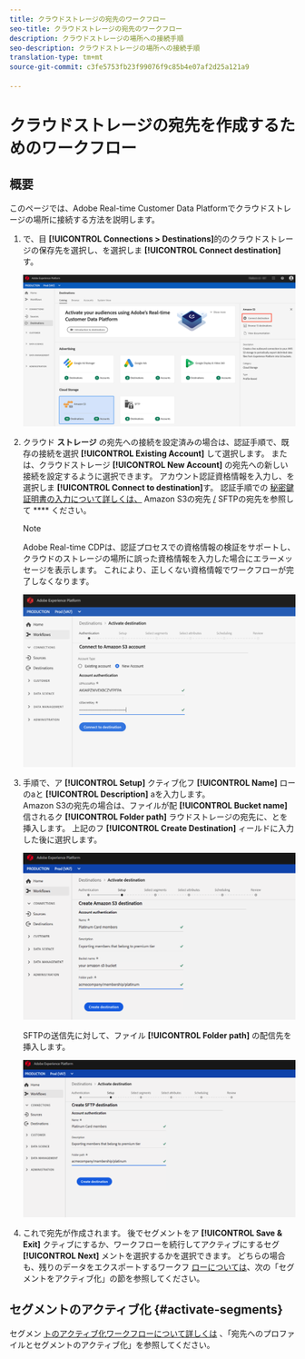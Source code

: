 ```yaml
---
title: クラウドストレージの宛先のワークフロー
seo-title: クラウドストレージの宛先のワークフロー
description: クラウドストレージの場所への接続手順
seo-description: クラウドストレージの場所への接続手順
translation-type: tm+mt
source-git-commit: c3fe5753fb23f99076f9c85b4e07af2d25a121a9

---
```



# クラウドストレージの宛先を作成するためのワークフロー

## 概要

このページでは、Adobe Real-time Customer Data Platformでクラウドストレージの場所に接続する方法を説明します。

1. で、目 **[!UICONTROL Connections > Destinations]**&#x200B;的のクラウドストレージの保存先を選択し、を選択しま **[!UICONTROL Connect destination]**&#x200B;す。

   ![クラウドストレージの接続先](/help/rtcdp/destinations/assets/connect-cloud-destination.png)

2. クラウド **ストレージ** の宛先への接続を設定済みの場合は、認証手順で、既存の接続を選択 **[!UICONTROL Existing Account]** して選択します。 または、クラウドストレージ **[!UICONTROL New Account]** の宛先への新しい接続を設定するように選択できます。 アカウント認証資格情報を入力し、を選択しま **[!UICONTROL Connect to destination]**&#x200B;す。 認証手順での [秘密鍵証明書の入力について詳しくは、](/help/rtcdp/destinations/amazon-s3-destination.md) Amazon S3の宛先 [/](/help/rtcdp/destinations/sftp-destination.md) SFTPの宛先を参照して **** ください。

   >[!NOTE]
   >
   >Adobe Real-time CDPは、認証プロセスでの資格情報の検証をサポートし、クラウドのストレージの場所に誤った資格情報を入力した場合にエラーメッセージを表示します。 これにより、正しくない資格情報でワークフローが完了しなくなります。

   ![クラウドストレージの接続先 — 認証手順](/help/rtcdp/destinations/assets/cloud-destinations-authentication-step.png)

3. 手順で、ア **[!UICONTROL Setup]** クティブ化フ **[!UICONTROL Name]** ローのaと **[!UICONTROL Description]** aを入力します。 <br>
Amazon S3の宛先の場合は、ファイルが配 **[!UICONTROL Bucket name]** 信されるク **[!UICONTROL Folder path]** ラウドストレージの宛先に、とを挿入します。 上記のフ **[!UICONTROL Create Destination]** ィールドに入力した後に選択します。

   ![Amazon S3クラウドのストレージ宛先への接続 — 認証手順](/help/rtcdp/destinations/assets/cloud-destinations-setup-step.png)

   SFTPの送信先に対して、ファイル **[!UICONTROL Folder path]** の配信先を挿入します。

   ![SFTPクラウドのストレージの宛先への接続 — 認証手順](/help/rtcdp/destinations/assets/sftp-destinations-setup-step.png)

4. これで宛先が作成されます。 後でセグメントをア **[!UICONTROL Save & Exit]** クティブにするか、ワークフローを続行してアクティブにするセグ **[!UICONTROL Next]** メントを選択するかを選択できます。 どちらの場合も、残りのデータをエクスポートするワークフ [ローについては](#activate-segments)、次の「セグメントをアクティブ化」の節を参照してください。

## セグメントのアクティブ化 {#activate-segments}

セグメン [トのアクティブ化ワークフローについて詳しくは](/help/rtcdp/destinations/activate-destinations.md) 、「宛先へのプロファイルとセグメントのアクティブ化」を参照してください。